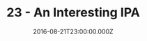 ---
title: "23 - An Interesting IPA"
date: "2016-08-21T23:00:00.000Z"
type: podcast
tags:
  - podcast
audioUrl: "https://episodes.hunchpig.audio/0023.mp3"
summary: |
  Ian and Matt talk about some stuff. Contact us at http://twitter.com/hunchpig for sponsorship opportunities. Our next sponsorship is available for $9!
---